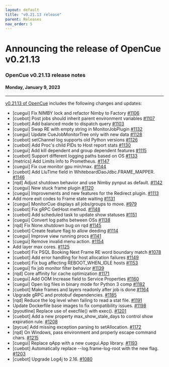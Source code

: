 ```yaml
---
layout: default
title: "v0.21.13 release"
parent: Releases
nav_order: 5
---
```


# Announcing the release of OpenCue v0.21.13

### OpenCue v0.21.13 release notes

#### Monday, January 9, 2023

---

[v0.21.13 of OpenCue](https://github.com/AcademySoftwareFoundation/OpenCue/releases/tag/v0.21.13)
includes the following changes and updates:

*   [cuegui] Fix NIMBY lock and refactor Nimby to Factory [#1106](https://github.com/AcademySoftwareFoundation/OpenCue/pull/1106)
*   [cuebot] Post jobs should inherit parent environment variables [#1107](https://github.com/AcademySoftwareFoundation/OpenCue/pull/1107)
*   [cuebot] Add balanced mode to dispatch query [#1103](https://github.com/AcademySoftwareFoundation/OpenCue/pull/1103)
*   [cuegui] Swap RE with empty string in MonitorJobPlugin [#1132](https://github.com/AcademySoftwareFoundation/OpenCue/pull/1132)
*   [cuegui] Update CueJobMonitorTree only with new data [#1128](https://github.com/AcademySoftwareFoundation/OpenCue/pull/1128)
*   [cuebot] setChannel log supports old Python versions [#1126](https://github.com/AcademySoftwareFoundation/OpenCue/pull/1126)
*   [cuebot] Add Proc's child PIDs to Host report stats [#1130](https://github.com/AcademySoftwareFoundation/OpenCue/pull/1130)
*   [cuegui] Add kill dependent and group dependent features [#1115](https://github.com/AcademySoftwareFoundation/OpenCue/pull/1115)
*   [cuebot] Support different logging paths based on OS [#1133](https://github.com/AcademySoftwareFoundation/OpenCue/pull/1133)
*   [metrics] Add Limits info to Prometheus. [#1147](https://github.com/AcademySoftwareFoundation/OpenCue/pull/1147)
*   [cuegui] Fix cue monitor gpu min/max. [#1144](https://github.com/AcademySoftwareFoundation/OpenCue/pull/1144)
*   [cuebot] Add LluTime field in WhiteboardDaoJdbc.FRAME_MAPPER. [#1146](https://github.com/AcademySoftwareFoundation/OpenCue/pull/1146)
*   [rqd] Adjust shutdown behavior and use Nimby pynput as default. [#1142](https://github.com/AcademySoftwareFoundation/OpenCue/pull/1142)
*   [cuegui] New stuck frame plugin [#1120](https://github.com/AcademySoftwareFoundation/OpenCue/pull/1120)
*   [cuegui] Improvements and new features for the Redirect plugin. [#1113](https://github.com/AcademySoftwareFoundation/OpenCue/pull/1113)
*   Add more exit codes to Frame state waiting [#1131](https://github.com/AcademySoftwareFoundation/OpenCue/pull/1131)
*   [cuegui] MonitorCue displays all jobs/groups to move. [#979](https://github.com/AcademySoftwareFoundation/OpenCue/pull/979)
*   [cuebot] Fix gRPC GetHost method. [#1148](https://github.com/AcademySoftwareFoundation/OpenCue/pull/1148)
*   [cuebot] Add scheduled task to update show statuses [#1151](https://github.com/AcademySoftwareFoundation/OpenCue/pull/1151)
*   [cuegui] Convert log paths between OSs [#1138](https://github.com/AcademySoftwareFoundation/OpenCue/pull/1138)
*   [rqd] Fix None.shutdown bug on rqd [#1145](https://github.com/AcademySoftwareFoundation/OpenCue/pull/1145)
*   [cuebot] Create feature flag to allow deeding [#1114](https://github.com/AcademySoftwareFoundation/OpenCue/pull/1114)
*   [cuegui] Improve view running procs [#1141](https://github.com/AcademySoftwareFoundation/OpenCue/pull/1141)
*   [cuegui] Remove invalid menu action. [#1154](https://github.com/AcademySoftwareFoundation/OpenCue/pull/1154)
*   Add layer max cores. [#1125](https://github.com/AcademySoftwareFoundation/OpenCue/pull/1125)
*   [cuebot] Fix PSQL Booking Next Frame RE word boundary match [#1078](https://github.com/AcademySoftwareFoundation/OpenCue/pull/1078)
*   [cuebot] Add error handling for host allocation failures [#1149](https://github.com/AcademySoftwareFoundation/OpenCue/pull/1149)
*   [cuebot] Fix bug affecting REBOOT_WHEN_IDLE hosts [#1153](https://github.com/AcademySoftwareFoundation/OpenCue/pull/1153)
*   [cuegui] fix job monitor filter behavior [#1139](https://github.com/AcademySoftwareFoundation/OpenCue/pull/1139)
*   [rqd] Core affinity for cache optimization [#1171](https://github.com/AcademySoftwareFoundation/OpenCue/pull/1171)
*   [cuegui] Add OOM Increase field to Service Properties [#1160](https://github.com/AcademySoftwareFoundation/OpenCue/pull/1160)
*   [cuegui] Open log files in binary mode for Python 3 comp [#1182](https://github.com/AcademySoftwareFoundation/OpenCue/pull/1182)
*   [cuebot] Make frames and layers readonly after job is done [#1164](https://github.com/AcademySoftwareFoundation/OpenCue/pull/1164)
*   Upgrade gRPC and protobuf dependencies. [#1185](https://github.com/AcademySoftwareFoundation/OpenCue/pull/1185)
*   [rqd] Reduce the log level when failing to read a stat file. [#1191](https://github.com/AcademySoftwareFoundation/OpenCue/pull/1191)
*   Update Dockerfile base images to fix compatibility issues. [#1198](https://github.com/AcademySoftwareFoundation/OpenCue/pull/1198)
*   [pyoutline] Replace use of execfile() with exec(). [#1201](https://github.com/AcademySoftwareFoundation/OpenCue/pull/1201)
*   [cuebot] Add a new property max_show_stale_days to control show expiration rule. [#1208](https://github.com/AcademySoftwareFoundation/OpenCue/pull/1208)
*   [pycue] Add missing exception parsing to setAllocation. [#1172](https://github.com/AcademySoftwareFoundation/OpenCue/pull/1172)
*   [rqd] On Windows, pass environment and properly escape command chars. [#1215](https://github.com/AcademySoftwareFoundation/OpenCue/pull/1215)
*   [cuegui] Replace qApp with a new cuegui.App library. [#1193](https://github.com/AcademySoftwareFoundation/OpenCue/pull/1193)
*   [cuebot] Automatically replace --log.frame-log-root with the new flag. [#1203](https://github.com/AcademySoftwareFoundation/OpenCue/pull/1203)
*   [cuebot] Upgrade Log4j to 2.16. [#1080](https://github.com/AcademySoftwareFoundation/OpenCue/pull/1080)